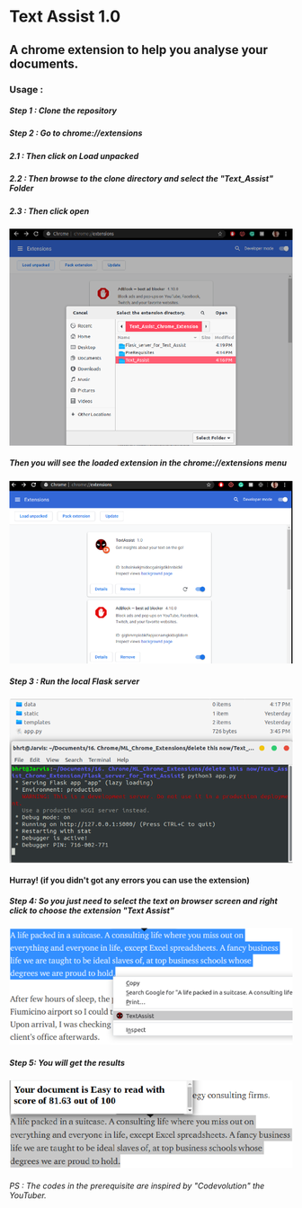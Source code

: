 # Text Assist 1.0
## A chrome extension to help you analyse your documents.

### Usage :
##### Step 1 : Clone the repository

##### Step 2 : Go to chrome://extensions
##### 2.1 : Then click on Load unpacked 
##### 2.2 : Then browse to the clone directory and select the "Text_Assist" Folder
##### 2.3 : Then click open

![](Snaps_for_Readme/browse.png)

##### Then you will see the loaded extension in the chrome://extensions menu

![](Snaps_for_Readme/Extension_page.png)

##### Step 3 : Run the local Flask server
![](Snaps_for_Readme/Flask_server.png)

#### Hurray! (if you didn't got any errors you can use the extension)

##### Step 4: So you just need to select the text on browser screen and right click to choose the extension "Text Assist"

![](Snaps_for_Readme/selection.png)

##### Step 5: You will get the results

![](Snaps_for_Readme/score.png)




###### PS : The codes in the prerequisite are inspired by "Codevolution" the YouTuber.
